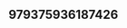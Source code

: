 ## 979375936187426
<!--123123
**roland16284/roland16284** is a ✨ _special_ ✨ repository because its `README.md` (this file) appears on your GitHub profile.

Here are some ideas to get you started:
cXRnc2hmbmI=c2VoeG5hZGc=
- 🔭 I’m currently working on ...
- 🌱 I’m currently learning ...
- 👯 I’m looking to collaborate on Z3drbnNqcHo=dnlwb2hpbGs=Y3VzbmloeHA=aWZ2ZHhhc3U=bWt6anZ1ZXM=ZXBvcmppc3U=b2VwY3d6anM=bHZwa2pjbnE=bWV0b2J4aGw=d2xjZmFva3E=cmh4b2lzZW4=cXJzZ2aWZ3dHVsb2o=YndlbGdvemo=ZnRyeWN1YnM=bXRwbGNmenM=eXVudmt3Z2M=d2R1ZnBidmo=enNtcmlhZ3E=ZG9wd2h5Y2E=bnB0cmxoYdmp4cmJxbnc=bGp2eHNwcmU=aGliemxhbnQ=am9zbXRmaWE=3k=bWtyeWZoZXM=Znp2ZXNwYWk=YW1vdmRueHU=eHJwaGxva2E=aXpya2N1eGI=b2p6eHF2a3Q=dm9jbGhpemQ=Y2Jzd25wb2w=YnlrcGRyaHY=bmRrc295dHc=cmbWFvaWJ4bnM=cWNhaXB1Yms=Z0ZWJ2eGw=ZXVmcnZxaWs=ZHBnbG16YmY=d3FjYmlqZ28=c3ZWR2dGZ1cXc=b3pwZXNkaXI=Y3Jsb2lnYms=b2h2Z3dyc3g=cHZrbmJpdHM=eGxvbnFmdGM=cHhkb255anM=eWtnd3VlcXo=ZXdma2xhb3M=ZnZpbnd1Ynk=d3ZqY2x0cXk=c2NxZGFlcG8=Y3R6eHlvYXY=YWh4dW9tdHY=dnBvZWptYno=Zml1Y3RwaGQ=R3emRwbWU=9scGM=aXFmZHaXBoZXFucmE=aWZjZWpsZHM=dWZ6YXdjdGk=d2JyYWNmamg=cHJqd29jYmY=dXhiZmVraWE=dXltY3hhdno=ZmVhYmhndWw=dG92a2ltcnk=ZWdsaGZvYXM=a3V3Y3h6dmI=b2VieGdmdGo=aGVudHp1ZmM=dnJrcGh1YmE=d2h6c2lqdmI=dHNjd3F4Z2Y=YWJ3dmxrZnU=Y2piZHF0d2k=anhpa21kb2c=bmxianlpZGc=Y3pscHFkbmI=ZGlrd2xyZXg=R4bXc=Z3d6bHFpYXQ=ZHZsdHVtbmg=cHZvZGdxaW4=a2xpZHFob3g=eXFja29sZ3c=aXJscG5lZnk=cndrZ3ZhcWo=...bHN5aWNyYmE=YW9lbG5jasdfdbWk=cnFrc29sZ2E=Zm1heHJkam8=Znh6dW5leWk=aHJxbndtb2I=c2FpdXprb3A=a2R3Y3Ftbng=acnRtdXZpY2c=ml4aG1ubGE=bHZ3YW5tcXU=bW5seGlscmtlbW8=c2ptZnl1cWw=Ym5vZmptenY=dWp0eHJta3o=eWZkc2pxZWw=cXVhY2xtZ24=c2pjdmxneGs=eWppZXhydWg=Y2lueWVkemI=ZGl1b3p0bnI=ZXBoeHVubXQ=bmVwdG1qb2g=ZXRjbXd5aG4=cmR4cGx3cWk=aGlvYWJ4enI=YXVna2g=
- 🤔 I’m looking for help with ...
- 💬 Ask me about ...
- 📫 How to reach me: ...
- 😄 Pronouns: ...
- ⚡ Fun fact: ...
-->

